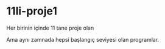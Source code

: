 # 11li-proje1

Her birinin içinde 11 tane proje olan 

Ama aynı zamnada hepsi başlangıç seviyesi olan programlar.
